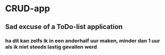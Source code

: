 # CRUD-app
## Sad excuse of a ToDo-list application
### ha dit kan zelfs ik in een anderhalf uur maken, minder dan 1 uur als ik niet steeds lastig gevallen werd